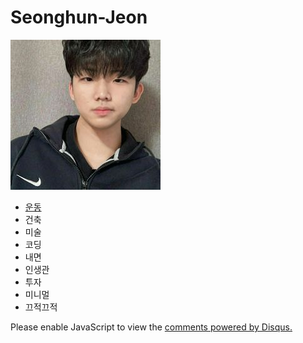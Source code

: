# Seonghun-Jeon

<html>
  <head>
      <title> 전성훈 </title>
  </head>
  
  
  <body>  
   <p> 
<img src = "244758371_1038428606927492_8003114273822075846_n.jpg">
    </p>
    <p>
  <ul>
        <li> <a href ="pm.html" target = "_blank"> 운동 </a> </li>
        <li>건축</li>
        <li>미술</li>
        <li>코딩</li>
        <li>내면</li>
        <li>인생관</li>
        <li>투자</li>
        <li>미니멀</li>
        <li>끄적끄적</li>
    </ul>
    </p>
  
  <p>
    <div id="disqus_thread"></div>
<script>
    /**
    *  RECOMMENDED CONFIGURATION VARIABLES: EDIT AND UNCOMMENT THE SECTION BELOW TO INSERT DYNAMIC VALUES FROM YOUR PLATFORM OR CMS.
    *  LEARN WHY DEFINING THESE VARIABLES IS IMPORTANT: https://disqus.com/admin/universalcode/#configuration-variables    */
    /*
    var disqus_config = function () {
    this.page.url = PAGE_URL;  // Replace PAGE_URL with your page's canonical URL variable
    this.page.identifier = PAGE_IDENTIFIER; // Replace PAGE_IDENTIFIER with your page's unique identifier variable
    };
    */
    (function() { // DON'T EDIT BELOW THIS LINE
    var d = document, s = d.createElement('script');
    s.src = 'https://sns2.disqus.com/embed.js';
    s.setAttribute('data-timestamp', +new Date());
    (d.head || d.body).appendChild(s);
    })();
</script>
<noscript>Please enable JavaScript to view the <a href="https://disqus.com/?ref_noscript">comments powered by Disqus.</a></noscript>
  </p>
  
  </body>
